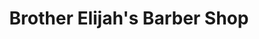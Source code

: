 ---
title: "Brother Elijah's Barber Shop"
url: /fresno/brother-elijahs-barber-shop/
shop: hairdresser
---